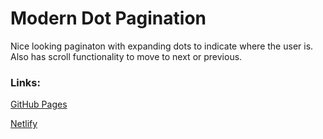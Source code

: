 # Modern Dot Pagination

Nice looking paginaton with expanding dots to indicate where the user is. Also has scroll functionality to move to next or previous.

### Links:

[GitHub Pages](https://jhn322.github.io/dot-pagination/)

[Netlify](https://jhn-dot-pagination.netlify.app/)
